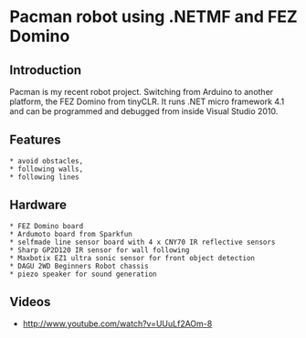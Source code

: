 <h1>Pacman robot using .NETMF and FEZ Domino</h1>

<h2>Introduction</h2>

Pacman is my recent robot project. Switching from Arduino to another platform, the FEZ Domino from tinyCLR. It runs .NET micro framework 4.1 and can be programmed and debugged from inside Visual Studio 2010.

<h2>Features</h2>

    * avoid obstacles,
    * following walls,
    * following lines 

<h2>Hardware</h2>

    * FEZ Domino board
    * Ardumoto board from Sparkfun
    * selfmade line sensor board with 4 x CNY70 IR reflective sensors
    * Sharp GP2D120 IR sensor for wall following
    * Maxbotix EZ1 ultra sonic sensor for front object detection
    * DAGU 2WD Beginners Robot chassis
    * piezo speaker for sound generation 

<h2>Videos</h2>

 * http://www.youtube.com/watch?v=UUuLf2AOm-8
